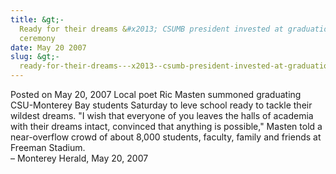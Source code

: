 ```yaml
---
title: &gt;-
  Ready for their dreams &#x2013; CSUMB president invested at graduation
  ceremony
date: May 20 2007
slug: &gt;-
  ready-for-their-dreams---x2013--csumb-president-invested-at-graduation-ceremony
---
```





<span class="date">Posted on May 20, 2007    </span>
Local poet Ric Masten summoned graduating CSU-Monterey Bay students
Saturday to leve school ready to tackle their wildest dreams. &quot;I
wish that everyone of you leaves the halls of academia with their
dreams intact, convinced that anything is possible,&quot; Masten told a
near-overflow crowd of about 8,000 students, faculty, family and
friends at Freeman Stadium.<br>
&#x2013; Monterey Herald, May 20, 2007<br/></br>




